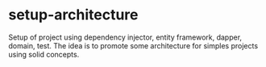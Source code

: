 # setup-architecture
Setup of project using dependency injector, entity framework, dapper, domain, test. The idea is to promote some architecture for simples projects using solid concepts.
